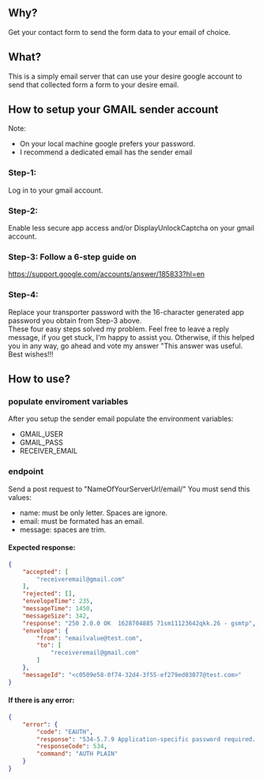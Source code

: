 ## Why?
Get your contact form to send the form data to your email of choice. 

## What?
This is a simply email server that can use your desire google account to send that collected form a form to your desire email.

## How to setup your GMAIL sender account
Note: 
<ul>
    <li> On your local machine google prefers your password. </li>
    <li> I recommend a dedicated email has the sender email </li>
</ul>

 ### Step-1: 
 Log in to your gmail account.
 ### Step-2: 
 Enable less secure app access and/or DisplayUnlockCaptcha on your gmail account.
 ### Step-3: Follow a 6-step guide on 
https://support.google.com/accounts/answer/185833?hl=en
 ### Step-4: 
Replace your transporter password with the 16-character generated app password you obtain from Step-3 above.   
These four easy steps solved my problem. Feel free to leave a reply message, 
if you get stuck, I'm happy to assist you. Otherwise, if this helped you in 
any way, go ahead and vote my answer "This answer was useful. Best wishes!!!

## How to use?
### populate enviroment variables
After you setup the sender email populate the environment variables:
<ul>
    <li> GMAIL_USER </li>
    <li> GMAIL_PASS </li>
    <li> RECEIVER_EMAIL </li>
</ul>

### endpoint
Send a post request to "NameOfYourServerUrl/email/"
You must send this values:
<ul>
    <li> name: must be only letter. Spaces are ignore. </li>
    <li> email: must be formated has an email. </li>
    <li> message: spaces are trim. </li>
</ul>

#### Expected response:
```json
{
    "accepted": [
        "receiveremail@gmail.com"
    ],
    "rejected": [],
    "envelopeTime": 235,
    "messageTime": 1450,
    "messageSize": 342,
    "response": "250 2.0.0 OK  1628704885 71sm11123642qkk.26 - gsmtp",
    "envelope": {
        "from": "emailvalue@test.com",
        "to": [
            "receiveremail@gmail.com"
        ]
    },
    "messageId": "<c0509e58-0f74-32d4-3f55-ef279ed03077@test.com>"
}
```

#### If there is any error:
```json
{
    "error": {
        "code": "EAUTH",
        "response": "534-5.7.9 Application-specific password required. Learn more at\n534 5.7.9  https://support.google.com/mail/?p=InvalidSecondFactor o26sm6004182qkm.29 - gsmtp",
        "responseCode": 534,
        "command": "AUTH PLAIN"
    }
}
```